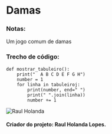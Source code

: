 # Damas

### Notas:

Um jogo comum de damas

### Trecho de código:
```
def mostrar_tabuleiro():
    print("  A B C D E F G H")
    number = 1
    for linha in tabuleiroj:
        print(number, end=" ")
        print(" ".join(linha))
        number += 1
```

![Raul Holanda](https://avatars.githubusercontent.com/u/120270846?v=4)
#### Criador do projeto: Raul Holanda Lopes.
